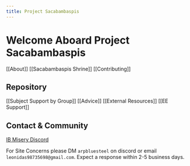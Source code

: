 ```yaml
---
title: Project Sacabambaspis
---
```

# Welcome Aboard Project Sacabambaspis 

[[About]]
[[Sacabambaspis Shrine]]
[[Contributing]]
## Repository

[[Subject Support by Group]] 
[[Advice]] 
[[External Resources]] 
[[EE Support]] 
## Contact & Community

[IB Misery Discord](https://discord.com/)

For Site Concerns please DM `arpbluesteel` on discord or email `leonidas98735698@gmail.com`. Expect a response within 2-5 business days.
